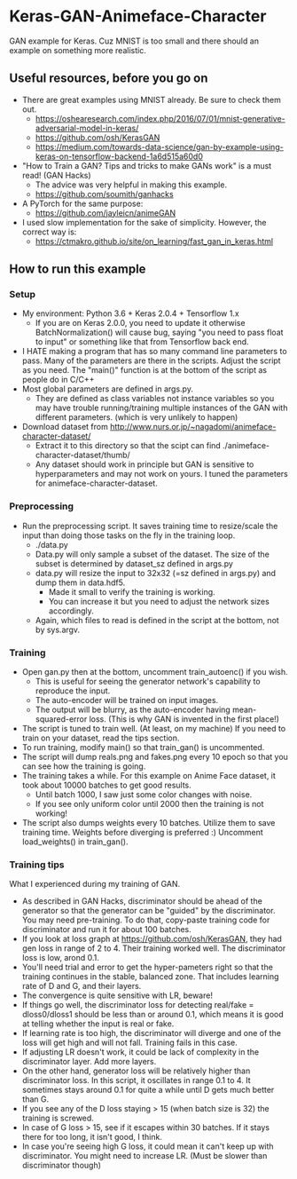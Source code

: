 # Keras-GAN-Animeface-Character

GAN example for Keras. Cuz MNIST is too small and there
should an example on something more realistic.


## Useful resources, before you go on

* There are great examples using MNIST already. Be sure to check them out.
    * https://oshearesearch.com/index.php/2016/07/01/mnist-generative-adversarial-model-in-keras/
    * https://github.com/osh/KerasGAN
    * https://medium.com/towards-data-science/gan-by-example-using-keras-on-tensorflow-backend-1a6d515a60d0
* "How to Train a GAN? Tips and tricks to make GANs work" is a must read! (GAN Hacks)
    * The advice was very helpful in making this example.
    * https://github.com/soumith/ganhacks
* A PyTorch for the same purpose:
    * https://github.com/jayleicn/animeGAN
* I used slow implementation for the sake of simplicity. However, the correct way is:
    * https://ctmakro.github.io/site/on_learning/fast_gan_in_keras.html


## How to run this example

### Setup
* My environment: Python 3.6 + Keras 2.0.4 + Tensorflow 1.x
    * If you are on Keras 2.0.0, you need to update it otherwise BatchNormalization() will
      cause bug, saying "you need to pass float to input" or something
      like that from Tensorflow back end.
* I HATE making a program that has so many command line parameters to pass.
  Many of the parameters are there in the scripts. Adjust the script as you need.
  The "main()" function is at the bottom of the script as people do in C/C++
* Most global parameters are defined in args.py.
    * They are defined as class variables not instance variables so you may have trouble
      running/training multiple instances of the GAN with different parameters.
      (which is very unlikely to happen)
* Download dataset from http://www.nurs.or.jp/~nagadomi/animeface-character-dataset/
    * Extract it to this directory so that the scipt can find
      ./animeface-character-dataset/thumb/
    * Any dataset should work in principle but GAN is sensitive to hyperparameters and may not work
      on yours. I tuned the parameters for animeface-character-dataset.

### Preprocessing
* Run the preprocessing script. It saves training time to resize/scale the input than
  doing those tasks on the fly in the training loop.
    * ./data.py
    * Data.py will only sample a subset of the dataset. The size of the subset is determined
      by dataset_sz defined in args.py
    * data.py will resize the input to 32x32 (=sz defined in args.py) and dump them in data.hdf5.
        * Made it small to verify the training is working.
        * You can increase it but you need to adjust the network sizes accordingly.
    * Again, which files to read is defined in the script at the bottom, not by sys.argv.

### Training
* Open gan.py then at the bottom, uncomment train\_autoenc() if you wish.
    * This is useful for seeing the generator network's capability to reproduce the input.
    * The auto-encoder will be trained on input images.
    * The output will be blurry, as the auto-encoder having mean-squared-error loss.
      (This is why GAN is invented in the first place!)
* The script is tuned to train well. (At least, on my machine)
  If you need to train on your dataset, read the tips section.
* To run training, modify main() so that train\_gan() is uncommented.
* The script will dump reals.png and fakes.png every 10 epoch so that you can see
  how the training is going.
* The training takes a while. For this example on Anime Face dataset, it took about 10000 batches
  to get good results.
    * Until batch 1000, I saw just some color changes with noise.
    * If you see only uniform color until 2000 then the training is not working!
* The script also dumps weights every 10 batches. Utilize them to save training time.
  Weights before diverging is preferred :)
  Uncomment load\_weights() in train\_gan().

### Training tips
What I experienced during my training of GAN.
* As described in GAN Hacks, discriminator should be ahead of the generator so that
  the generator can be "guided" by the discriminator. You may need pre-training.
  To do that, copy-paste training code for discriminator and run it for about 100 batches.
* If you look at loss graph at https://github.com/osh/KerasGAN,
  they had gen loss in range of 2 to 4. Their training worked well.
  The discriminator loss is low, arond 0.1.
* You'll need trial and error to get the hyper-pameters right
  so that the training continues in the stable, balanced zone.
  That includes learning rate of D and G, and their layers.
* The convergence is quite sensitive with LR, beware!
* If things go well, the discriminator loss for detecting real/fake = dloss0/dloss1 should
  be less than or around 0.1, which means it is good at telling whether the input is real or fake.
* If learning rate is too high, the discriminator will diverge and
  one of the loss will get high and will not fall. Training fails in this case.
* If adjusting LR doesn't work, it could be lack of complexity in the discriminator layer.
  Add more layers.
* On the other hand, generator loss will be relatively higher than discriminator loss.
  In this script, it oscillates in range 0.1 to 4.
  It sometimes stays around 0.1 for quite a while until D gets much better than G.
* If you see any of the D loss staying > 15 (when batch size is 32) the training is screwed.
* In case of G loss > 15, see if it escapes within 30 batches.
  If it stays there for too long, it isn't good, I think.
* In case you're seeing high G loss, it could mean it can't keep up with discriminator.
  You might need to increase LR. (Must be slower than discriminator though)
